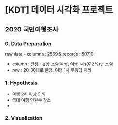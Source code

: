 # [KDT] 데이터 시각화 프로젝트

## 2020 국민여행조사

### 0. Data Preparation

raw data - columns : 2569 & records : 50710

- column : 관광 · 휴양 포함 여행, 여행 1차(97.2%)만 포함
- row : 20-30대로 한정, 여행 1차 무응답 제외


### 1. Hypothesis
- 여행 2차 이상 2.%
- 최대 여행 인원수 감소
- 

### 2. Visualization

